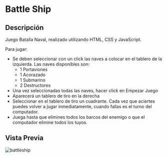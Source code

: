 # Battle Ship

## Descripción

Juego Batalla Naval, realizado utilizando HTML, CSS y JavaScript.

Para jugar: 
* Se deben seleccionar con un click las naves a colocar en el tablero de la izquierda. Las naves disponibles son: 
  * 1 Portaviones
  * 1 Acorazado
  * 1 Submarino
  * 2 Destructores
* Una vez seleccionadas todas las naves, hacer click en Empezar Juego
* Aparecerá un tablero de tiro en la derecha
* Seleccionar en el tablero de tiro un cuadrante. Cada vez que aciertes puedes volver a jugar inmediatamente, cuando fallas es el turno del computador.
* Juega hasta que elimines todos los barcos del enemigo o que el computador elimine todos los tuyos.

## Vista Previa

![battleship](https://user-images.githubusercontent.com/48163915/59896902-5d4b6b00-93b8-11e9-95bc-8f94c05070b1.gif)


